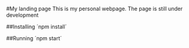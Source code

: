 #My landing page
This is my personal webpage. The page is still under development

##Installing
´npm install´

##Running
´npm start´ 